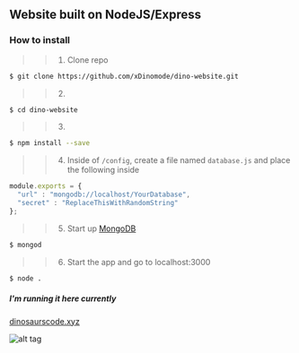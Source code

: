 ## Website built on NodeJS/Express

### How to install

> > 1.  Clone repo
```bash
$ git clone https://github.com/xDinomode/dino-website.git
```
> > 2.  
```bash
$ cd dino-website
```
> > 3.  
```bash
$ npm install --save
```
> > 4.  Inside of `/config`, create a file named  `database.js` and place the following inside
```javascript
module.exports = {
  "url" : "mongodb://localhost/YourDatabase",
  "secret" : "ReplaceThisWithRandomString"
};
```
> > 5. Start up [MongoDB](https://mongodb.org)
```bash
$ mongod
```
> > 6. Start the app and go to localhost:3000
```bash
$ node .
```



##### I'm running it here currently
[dinosaurscode.xyz](http://dinosaurscode.xyz)

![alt tag](http://i.imgur.com/B2fjKuJ.png)
